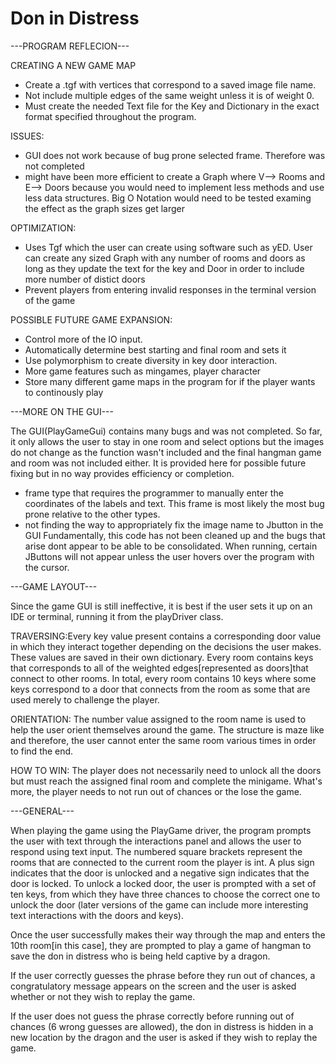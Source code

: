 # Don in Distress

---PROGRAM REFLECION---


 CREATING A NEW GAME MAP
 + Create a .tgf with vertices that correspond to a saved image file name.
 + Not include multiple edges of the same weight unless it is of weight 0.
 + Must create the needed Text file for the Key and Dictionary in the exact format specified throughout the program.
 
 ISSUES:
 + GUI does not work because of bug prone selected frame. Therefore was not completed
 + might have been more efficient to create a Graph where V--> Rooms and E--> Doors because you would need to implement less methods and
 use less data structures. Big O Notation would need to be tested examing the effect as the graph sizes get larger
 
 OPTIMIZATION:
 + Uses Tgf which the user can create using software such as yED. User can create any sized Graph with any number of rooms and doors
 as long as they update the text for the key and Door in order to include more number of distict doors
 + Prevent players from entering invalid responses in the terminal version of the game
 
  POSSIBLE FUTURE GAME EXPANSION: 
 + Control more of the IO input.
 + Automatically determine best starting and final room and sets it
 + Use polymorphism to create diversity in key door interaction.
 + More game features such as mingames, player character
 + Store many different game maps in the program for if the player wants to continously play
 
 ---MORE ON THE GUI---
 
The GUI(PlayGameGui) contains many bugs and was not completed. So far, it only allows the user to stay in one room and select options but the images do not change as the function wasn't included and the final hangman game and room was not included either. It is provided here for possible future fixing but in no way provides efficiency or completion.
+ frame type that requires the programmer to manually enter the coordinates of the labels and text. This frame is most likely the most bug prone relative to the other types.
+ not finding the way to appropriately fix the image name to Jbutton in the GUI
Fundamentally, this code has not been cleaned up and the bugs that arise dont appear to be able to be consolidated. When running, certain JButtons will not appear unless the user hovers over the program with the cursor.
 
 ---GAME LAYOUT--- 
 
Since the game GUI is still ineffective, it is best if the user sets it up on an IDE or terminal, running it from the playDriver class.

 TRAVERSING:Every key value present contains a corresponding door value in which they interact together depending on
 the decisions the user makes. These values are saved in their own dictionary. Every room contains keys that corresponds
 to all of the weighted edges[represented as doors]that connect to other rooms. In total, every room contains 
 10 keys where some keys correspond to a door that connects from the room as some that are used merely to challenge 
 the player.
  
 ORIENTATION: The number value assigned to the room name is used to help the user orient themselves around the game.
 The structure is maze like and therefore, the user cannot enter the same room various times in order to find the end.
 
 HOW TO WIN: The player does not necessarily need to unlock all the doors but must reach the assigned final room and
 complete the minigame. What's more, the player needs to not run out of chances or the lose the game.


---GENERAL---

When playing the game using the PlayGame driver, the program prompts the user with text through the interactions panel and allows the user to respond using text input. The numbered square brackets represent the rooms that are connected to the current room the player is int. A plus sign indicates that the door is unlocked and a negative sign indicates that the door is locked. To unlock a locked door, the user is prompted with a set of ten keys, from which they have three chances to choose the correct one to unlock the door (later versions of the game can include more interesting text interactions with the doors and keys).

Once the user successfully makes their way through the map and enters the 10th room[in this case], they are prompted to play a game of hangman to save the don in distress who is being held captive by a dragon. 

If the user correctly guesses the phrase before they run out of chances, a congratulatory message appears on the screen and the user is asked whether or not they wish to replay the game.

If the user does not guess the phrase correctly before running out of chances (6 wrong guesses are allowed), the don in distress is hidden in a new location by the dragon and the user is asked if they wish to replay the game.
